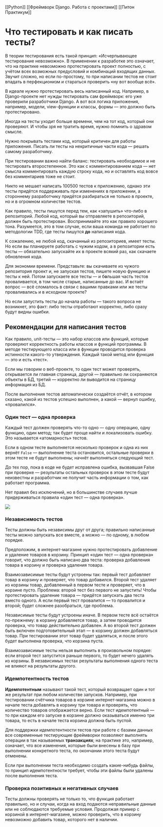 
[[Python]]
[[Фреймворк Django. Работа с проектами]]
[[Питон Практикум]]

# Что тестировать и как писать тесты?

В теории тестирования есть такой принцип: «Исчерпывающее тестирование невозможно». В применении к разработке это означает, что на практике невозможно протестировать проект полностью, с учётом всех возможных предусловий и комбинаций входящих данных. Звучит сложно, но если по-простому, то при написании тестов не стоит впадать в перфекционизм и стараться проверить «ну вот вообще всё».

В идеале нужно протестировать весь написанный код. Например, в Django-проекте нет нужды тестировать сам фреймворк: его уже проверили разработчики Django. А вот вся логика приложения, например, модели, view-функции и классы, формы — это должно быть протестировано.

Иногда на тесты уходит больше времени, чем на тот код, который они проверяют. И чтобы зря не тратить время, нужно помнить о здравом смысле.

Нужно покрывать тестами код, который критичен для работы приложения. Писать ли тесты на некритичные части кода — решать самому разработчику.

При тестировании важно найти баланс: тестировать необходимое и не тестировать второстепенное. Это как с комментированием кода — нет смысла комментировать каждую строку кода, но и оставлять код вовсе без комментариев тоже не стоит.

Никто не мешает написать 100500 тестов к приложению, однако эти тесты придётся поддерживать при изменениях в приложении, а стороннему разработчику придётся разбираться не только в проекте, но и в огромном количестве тестов.

Как правило, тесты пишутся перед тем, как «запушить» что-либо в репозиторий. Любой код, который вы отправляете в репозиторий, должен быть протестирован. Воспринимайте это как правило хорошего тона. Разумеется, это в том случае, если ваша команда не работает по методологии TDD, где тесты пишутся **до** написания кода.

К сожалению, не любой код, скачанный из репозиториев, имеет тесты. Но если вы планируете работать с чужим кодом, а в репозитории есть тесты — обязательно запускайте их в проекте всякий раз, как скачаете обновления кода.

Для экономии времени. Представьте: вы скачиваете из чужого репозитория проект и, не запуская тестов, пишете новую функцию и тесты к ней. Потом запускаете все тесты — и б**о**льшая часть тестов проваливается, в том числе старые, написанные до вас. И встаёт вопрос — всё сломалось в связи с вашими правками или же тесты проваливались и в исходном проекте?

Но если запустить тесты до начала работы — такого вопроса не возникнет, это факт: либо тесты отработают корректно, либо сразу будут видны ошибки.

## Рекомендации для написания тестов

Как правило, unit-тесты — это набор классов или функций, которые проверяют корректность работы классов и функций программы. В методе тестирующего класса или в функции проводится проверка истинности какого-то утверждения. Каждый такой метод или функция — это и есть «тест».

Если мы говорим о веб-проекте, то один тест может проверять, открывается ли главная страница, другой — правильно ли сохраняются объекты в БД, третий — корректно ли выводится на страницу информация из БД.

После выполнения тестов автоматически создаётся отчёт, в котором сказано, какой из тестов успешно выполнен, а какой — вернул ошибку, «провалился».

### Один тест — одна проверка

Каждый тест должен проверять что-то одно — одну операцию, одну функцию, один метод; так будет проще найти и локализовать ошибку. Это называется «атомарность» тестов.

Если в одном тесте выполняется несколько проверок и одна из них вернёт `False` — выполнение теста остановится, остальные проверки в этом тесте не будут выполнены; начнёт выполняться следующий тест.

До тех пор, пока в коде не будет исправлена ошибка, вызвавшая False при проверке — результаты остальных проверок в этом тесте будут неизвестны и разработчик не получит часть информации о том, как работает программа.

Нет правил без исключений, но в большинстве случаев лучше придерживаться правила «один тест — одна проверка».

![](https://pictures.s3.yandex.net/resources/sprint4_picture1_1687357117.png)

### Независимость тестов

Тесты должны быть независимы друг от друга; правильно написанные тесты можно запускать все вместе, а можно — по одному, в любом порядке.

Предположим, в интернет-магазине нужно протестировать добавление и удаление товаров в корзину. Принцип «один тест — одна проверка» говорит, что должно быть написано два теста: проверка добавления товара в корзину и проверка удаления товара.

Взаимозависимые тесты будут устроены так: первый тест добавляет товар в корзину и проверяет, что товар добавился. Второй тест удаляет из корзины товар, добавленный в первом тесте и проверяет, что в корзине пусто. Проблема: второй тест без первого не запустить! Чтобы протестировать удаление товара — придётся запускать два теста вместо одного. А если первый тест провалится — то провалится и второй; будет сложнее разобраться, где проблема.

Независимые тесты будут устроены иначе. В первом тесте всё остаётся по-прежнему: в корзину добавляется товар, а затем проводится проверка, что товар действительно добавлен. А во второй тест должен быть включен подготовительный этап — в корзину должен добавляться товар. При тестировании этот товар будет удаляться, и после этого будет выполнена проверка, что корзина пуста.

Взаимозависимые тесты нельзя выполнить в произвольном порядке: если второй тест запустится раньше первого, то будет нечего удалять из корзины. В независимых тестах результаты выполнения одного теста не влияют на результаты другого.

### Идемпотентность тестов

**Идемпотентным** называют такой тест, который возвращает один и тот же результат при любом количестве запусков. Например, при тестировании счётчика товаров в корзине интернет-магазина можно в начале теста добавлять в корзину три товара и проверять, что количество товаров отображается верно. Если тест идемпотентный — то при каждом его запуске в корзине должно оказываться именно три товара, то есть в начале теста корзина должна быть пустой.

Для поддержки идемпотентности тестов при работе с базами данных все современные тестирующие фреймворки позволяют выполнять операции в так называемых **транзакциях**; на практике это, например, означает, что все изменения, которые были внесены в базу при выполнении конкретного теста, по окончании этого теста будут отменены.

Если при выполнении теста необходимо создать какие-нибудь файлы, то принцип идемпотентности требует, чтобы эти файлы были удалены после выполнения теста.

### Проверка позитивных и негативных случаев

Тесты должны проверять не только то, что функция работает правильно, но и случаи, когда на вход подаются неправильные данные или не соблюдаются требуемые условия. Продолжая пример с корзиной в интернет-магазине, можно проверить, что в корзину невозможно добавить товар, которого нет в наличии.
